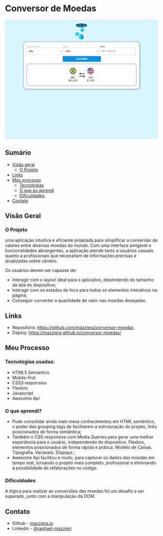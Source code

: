 # Conversor de Moedas

![](./src/imagens/desktop-preview.png)

## Sumário

- [Visão geral](#visão-geral)
  - [O Projeto](#o-projeto)
- [Links](#links)
- [Meu processo](#meu-processo)
  - [Tecnologias](#tecnologias-usadas)
  - [O que eu aprendi](#o-que-aprendi)
  - [Dificuldades](#dificuldades)
- [Contato](#contato)


## Visão Geral


### O Projeto

uma aplicação intuitiva e eficiente projetada para simplificar a conversão de valores entre diversas moedas do mundo. Com uma interface amigável e funcionalidades abrangentes, a aplicação atende tanto a usuários casuais quanto a profissionais que necessitam de informações precisas e atualizadas sobre câmbio.

Os usuários devem ser capazes de:

- Interagir com o layout ideal para o aplicativo, dependendo do tamanho da tela do dispositivo;
- Interagir com os estados de foco para todos os elementos interativos na página;
- Conseguir converter a quantidade de valor nas moedas desejadas.


## Links

- Repositório: https://github.com/mazziera/conversor-moedas
- Deploy: https://mazziera.github.io/conversor-moedas/

## Meu Processo

### Tecnologias usadas:

- HTML5 Semantico
- Mobile-first
- CSS3 responsivo
- Flexbox
- Javascript
- Awesome Api


### O que aprendi?

- Pude consolidar ainda mais meus conhecimentos em HTML semântico, o poder das grouping tags de facilitarem a estruturação do projeto, links posicionados de forma semântica; <br>
- Também o CSS responsivo com Media Queries para gerar uma melhor experiência para o usuário, independendo do dispositivo. Flexbox, elementos posicionados de forma rápida e prática. Modelo de Caixas. Tipografia. Variaveis. Displays ; <br>
- Awesome Api  facilitou e muito, para capturar os dados das moedas em tempo real, tornando o projeto mais completo, profissional e eliminando a possibilidade de refatorações no código.

### Dificuldades

A lógica para realizar as conversões das moedas foi um desafio a ser superado, junto com a manipulação da DOM.

## Contato

- Github - [mazziera.io](https://github.com/mazziera)
- Linkedin - [@raphael-mazzieri](https://www.linkedin.com/in/raphael-mazzieri/)